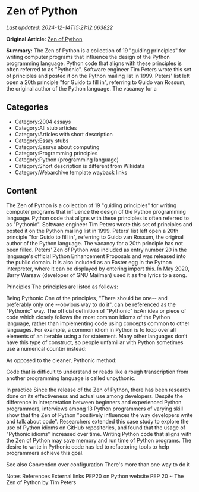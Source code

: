 # Zen of Python

_Last updated: 2024-12-14T15:21:12.663822_

**Original Article:** [Zen of Python](https://en.wikipedia.org/wiki/Zen_of_Python)

**Summary:** The Zen of Python is a collection of 19 "guiding principles" for writing computer programs that influence the design of the Python programming language. Python code that aligns with these principles is often referred to as "Pythonic".
Software engineer Tim Peters wrote this set of principles and posted it on the Python mailing list in 1999. Peters' list left open a 20th principle "for Guido to fill in", referring to Guido van Rossum, the original author of the Python language. The vacancy for a 

## Categories
- Category:2004 essays
- Category:All stub articles
- Category:Articles with short description
- Category:Essay stubs
- Category:Essays about computing
- Category:Programming principles
- Category:Python (programming language)
- Category:Short description is different from Wikidata
- Category:Webarchive template wayback links

## Content

The Zen of Python is a collection of 19 "guiding principles" for writing computer programs that influence the design of the Python programming language. Python code that aligns with these principles is often referred to as "Pythonic".
Software engineer Tim Peters wrote this set of principles and posted it on the Python mailing list in 1999. Peters' list left open a 20th principle "for Guido to fill in", referring to Guido van Rossum, the original author of the Python language. The vacancy for a 20th principle has not been filled.
Peters' Zen of Python was included as entry number 20 in the language's official Python Enhancement Proposals and was released into the public domain. It is also included as an Easter egg in the Python interpreter, where it can be displayed by entering import this.
In May 2020, Barry Warsaw (developer of GNU Mailman) used it as the lyrics to a song.

Principles
The principles are listed as follows:

Being Pythonic
One of the principles, "There should be one-- and preferably only one --obvious way to do it", can be referenced as the "Pythonic" way. The official definition of "Pythonic" is:An idea or piece of code which closely follows the most common idioms of the Python language, rather than implementing code using concepts common to other languages.  For example, a common idiom in Python is to loop over all elements of an iterable using a for statement. Many other languages don’t have this type of construct, so people unfamiliar with Python sometimes use a numerical counter instead:

As opposed to the cleaner, Pythonic method:

Code that is difficult to understand or reads like a rough transcription from another programming language is called unpythonic.

In practice
Since the release of the Zen of Python, there has been research done on its effectiveness and actual use among developers. Despite the difference in interpretation between beginners and experienced Python programmers, interviews among 13 Python programmers of varying skill show that the Zen of Python "positively influences the way developers write and talk about code". Researchers extended this case study to explore the use of Python idioms on GitHub repositories, and found that the usage of "Pythonic idioms" increased over time. Writing Python code that aligns with the Zen of Python may save memory and run time of Python programs. The desire to write in Pythonic code has led to refactoring tools to help programmers achieve this goal.

See also
Convention over configuration
There's more than one way to do it

Notes
References
External links
PEP20 on Python website
PEP 20 ~ The Zen of Python by Tim Peters
